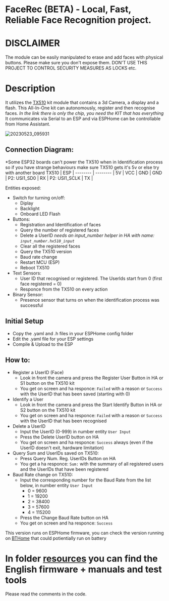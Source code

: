 # FaceRec (BETA) - Local, Fast, Reliable Face Recognition project.

# DISCLAIMER
The module can be easily manipulated to erase and add faces with physical buttons. Please make sure you don't expose them.
DON'T USE THIS PROJECT TO CONTROL SECURITY MEASURES AS LOCKS etc.

# Description
It utilizes the [TX510](https://www.hlktech.net/index.php?id=1077&cateid=761) kit module that contains a 3d Camera, a display and a flash.
This All-In-One kit can autonomously, register and then recognise faces.
*In the link there is only the chip, you need the KIT that has everything*
It communicates via Serial to an ESP and via ESPHome can be controllable from Home Assistant.

![20230523_095931](https://github.com/Chreece/FaceRec_ESPHome/assets/68458228/92994688-31d8-4c0b-8c53-ebfb890ee00a)

## Connection Diagram:
*Some ESP32 boards can't power the TX510 when in Identification process so if you have strange behaviours make sure TX510 gets it's 5v or else try with another board
TX510 | ESP | 
-------- | -------- |
5V | VCC | 
GND | GND |
P2: USI1_SD0 | RX |
P2: USI1_SCLK | TX  | 

Entities exposed:
*  Switch for turning on/off: 
   * Diplay
   * Backlight
   * Onboard LED Flash
*  Buttons: 
   * Registration and Identification of faces
   * Query the number of registered faces
   * Delete a UserID *needs an input_number helper in HA with name: `input_number.hx510_input`*
   * Clear all the registered faces
   * Query the TX510 version
   * Baud rate change
   * Restart MCU (ESP)
   * Reboot TX510
*  Text Sensors:
   * User ID that recognised or registered. The UserIds start from 0 (first face registered = 0)
   * Responce from the TX510 on every action
*  Binary Sensor:
   * Presence sensor that turns on when the identification process was successful
    
## Initial Setup
* Copy the .yaml and .h files in your ESPHome config folder
* Edit the .yaml file for your ESP settings
* Compile & Upload to the ESP

## How to:
  * Register a UserID (Face)
    * Look in front the camera and press the Register User Button in HA or S1 button on the TX510 kit
    * You get on screen and ha responce: `Failed` with a reason or `Success` with the UserID that has been saved (starting with 0)
  * Identify a User
    * Look in front the camera and press the Start Identify Button in HA or S2 button on the TX510 kit
    * You get on screen and ha responce: `Failed` with a reason or `Success` with the UserID that has been recognised
  * Delete a UserID
    * Input the UserID (0-999) in number entity `User Input`
    * Press the Delete UserID button on HA
    * You get on screen and ha responce: `Success` always (even if the UserID doesn't exit, hardware limitation)
  * Query Sum and UserIDs saved on TX510:
    * Press Query Num. Reg. UserIDs Button on HA
    * You get a ha responce: `Sum:` with the summary of all registered users and the UserIDs that have been registered
  * Baud Rate change on TX510:
    * Input the corresponding number for the Baud Rate from the list below, in number entity `User Input`
      * 0 = 9600
      * 1 = 19200
      * 2 = 38400
      * 3 = 57600
      * 4 = 115200
    * Press the Change Baud Rate button on HA
    * You get on screen and ha responce: `Success`

This version runs on ESPHome firmware, you can check the version running on [BTHome](https://github.com/Chreece/FaceRec_BTHome) that could potientially run on battery

# In folder [resources](https://github.com/Chreece/FaceRec_BTHome/tree/master/resources) you can find the English firmware + manuals and test tools
Please read the comments in the code.
